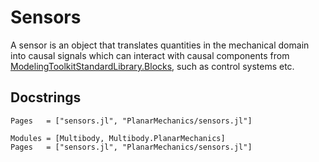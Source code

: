 # Sensors
A sensor is an object that translates quantities in the mechanical domain into causal signals which can interact with causal components from [ModelingToolkitStandardLibrary.Blocks](https://docs.sciml.ai/ModelingToolkitStandardLibrary/stable/API/blocks/), such as control systems etc.


## Docstrings
```@index
Pages   = ["sensors.jl", "PlanarMechanics/sensors.jl"]
```



```@autodocs
Modules = [Multibody, Multibody.PlanarMechanics]
Pages   = ["sensors.jl", "PlanarMechanics/sensors.jl"]
```
